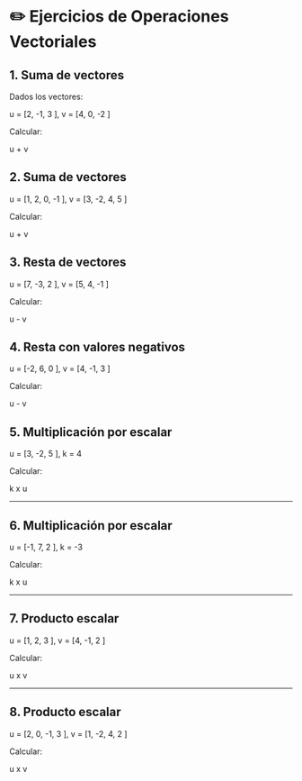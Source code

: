 # ✏️ Ejercicios de Operaciones Vectoriales

## 1. Suma de vectores
Dados los vectores:  

u =  [2, -1, 3 ],  v =  [4, 0, -2 ]
  
Calcular:  
 
u + v
  


## 2. Suma de vectores 
 
u =  [1, 2, 0, -1 ],   v =  [3, -2, 4, 5 ]
  
Calcular:  
 
u + v
  


## 3. Resta de vectores
 
u =  [7, -3, 2 ],   v =  [5, 4, -1 ]
  
Calcular:  
 
u - v
  


## 4. Resta con valores negativos
 
u =  [-2, 6, 0 ],   v =  [4, -1, 3 ]
  
Calcular:  
 
u - v
  


## 5. Multiplicación por escalar
 
u =  [3, -2, 5 ],   k = 4
  
Calcular:  
 
k x u
  

---

## 6. Multiplicación por escalar 

u =  [-1, 7, 2 ],   k = -3
  
Calcular:  
 
k x u
  

---

## 7. Producto escalar  
 
u =  [1, 2, 3 ],   v =  [4, -1, 2 ]
  
Calcular:  
 
u x v
  

---

## 8. Producto escalar
 
u =  [2, 0, -1, 3 ],   v =  [1, -2, 4, 2 ]
  
Calcular:  
 
u x v
  
